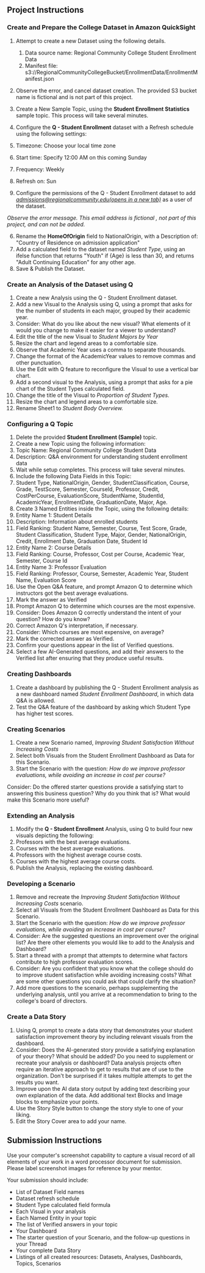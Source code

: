 ## Project Instructions

### Create and Prepare the College Dataset in Amazon QuickSight

1.  Attempt to create a new Dataset using the following details.


    1.  Data source name: Regional Community College Student Enrollment Data
    2.  Manifest file: s3://RegionalCommunityCollegeBucket/EnrollmentData/EnrollmentManifest.json
2.  Observe the error, and cancel dataset creation. The provided S3 bucket name is fictional and is not part of this project.
3.  Create a New Sample Topic, using the  **Student Enrollment Statistics**  sample topic. This process will take several minutes.
4.  Configure the  **Q - Student Enrollment**  dataset with a Refresh schedule using the following settings:
5.  Timezone: Choose your local time zone
6.  Start time: Specify 12:00 AM on this coming Sunday
7.  Frequency: Weekly
8.  Refresh on: Sun
9.  Configure the permissions of the Q - Student Enrollment dataset to add  _[admissions@regionalcommunity.edu(opens in a new tab)](mailto:admissions@regionalcommunity.edu)_  as a user of the dataset.

_Observe the error message. This email address is fictional , not part of this project, and can not be added._

6.  Rename the  **HomeOfOrigin**  field to NationalOrigin, with a Description of: "Country of Residence on admission application"
7.  Add a calculated field to the dataset named  _Student Type_, using an ifelse function that returns "Youth" if {Age} is less than 30, and returns "Adult Continuing Education" for any other age.
8.  Save & Publish the Dataset.

### Create an Analysis of the Dataset using Q

1.  Create a new Analysis using the Q - Student Enrollment dataset.
2.  Add a new Visual to the Analysis using Q, using a prompt that asks for the the number of students in each major, grouped by their academic year.
3.  Consider: What do you like about the new visual? What elements of it would you change to make it easier for a viewer to understand?
4.  Edit the title of the new Visual to  _Student Majors by Year_
5.  Resize the chart and legend areas to a comfortable size.
6.  Observe that Academic Year uses a comma to separate thousands.
7.  Change the format of the AcademicYear values to remove commas and other punctuation.
8.  Use the Edit with Q feature to reconfigure the Visual to use a vertical bar chart.
9.  Add a second visual to the Analysis, using a prompt that asks for a pie chart of the Student Types calculated field.
10.  Change the title of the Visual to  _Proportion of Student Types._
11.  Resize the chart and legend areas to a comfortable size.
12.  Rename Sheet1 to  _Student Body Overview._

### Configuring a Q Topic

1.  Delete the provided  **Student Enrollment (Sample)**  topic.
2.  Create a new Topic using the following information:
3.  Topic Name: Regional Community College Student Data
4.  Description: Q&A environment for understanding student enrollment data
5.  Wait while setup completes. This process will take several minutes.
6.  Include the following Data Fields in this Topic:
7.  Student Type, NationalOrigin, Gender, StudentClassification, Course, Grade, TestScore, Semester, CourseId, Professor, Credit, CostPerCourse, EvaluationScore, StudentName, StudentId, AcademicYear, EnrollmentDate, GraduationDate, Major, Age.
8.  Create 3 Named Entities inside the Topic, using the following details:
9.  Entity Name 1: Student Details
10.  Description: Information about enrolled students
11.  Field Ranking: Student Name, Semester, Course, Test Score, Grade, Student Classification, Student Type, Major, Gender, NationalOrigin, Credit, Enrollment Date, Graduation Date, Student Id
12.  Entity Name 2: Course Details
13.  Field Ranking: Course, Professor, Cost per Course, Academic Year, Semester, Course Id
14.  Entity Name 3: Professor Evaluation
15.  Field Ranking: Professor, Course, Semester, Academic Year, Student Name, Evaluation Score
16.  Use the Open Q&A feature, and prompt Amazon Q to determine which instructors got the best average evaluations.
17.  Mark the answer as Verified
18.  Prompt Amazon Q to determine which courses are the most expensive.
19.  Consider: Does Amazon Q correctly understand the intent of your question? How do you know?
20.  Correct Amazon Q's interpretation, if necessary.
21.  Consider: Which courses are most expensive, on average?
22.  Mark the corrected answer as Verified.
23.  Confirm your questions appear in the list of Verified questions.
24.  Select a few AI-Generated questions, and add their answers to the Verified list after ensuring that they produce useful results.

### Creating Dashboards

1.  Create a dashboard by publishing the Q - Student Enrollment analysis as a new dashboard named  _Student Enrollment Dashboard_, in which data Q&A is allowed.
2.  Test the Q&A feature of the dashboard by asking which Student Type has higher test scores.

### Creating Scenarios

1.  Create a new Scenario named,  _Improving Student Satisfaction Without Increasing Costs_
2.  Select both Visuals from the Student Enrollment Dashboard as Data for this Scenario.
3.  Start the Scenario with the question:  _How do we improve professor evaluations, while avoiding an increase in cost per course?_

Consider: Do the offered starter questions provide a satisfying start to answering this business question? Why do you think that is? What would make this Scenario more useful?

### Extending an Analysis

1.  Modify the  **Q - Student Enrollment**  Analysis, using Q to build four new visuals depicting the following:
2.  Professors with the best average evaluations.
3.  Courses with the best average evaluations.
4.  Professors with the highest average course costs.
5.  Courses with the highest average course costs.
6.  Publish the Analysis, replacing the existing dashboard.

### Developing a Scenario

1.  Remove and recreate the  _Improving Student Satisfaction Without Increasing Costs_  scenario.
2.  Select all Visuals from the Student Enrollment Dashboard as Data for this Scenario.
3.  Start the Scenario with the question:  _How do we improve professor evaluations, while avoiding an increase in cost per course?_
4.  Consider: Are the suggested questions an improvement over the original list? Are there other elements you would like to add to the Analysis and Dashboard?
5.  Start a thread with a prompt that attempts to determine what factors contribute to high professor evaluation scores.
6.  Consider: Are you confident that you know what the college should do to improve student satisfaction while avoiding increasing costs? What are some other questions you could ask that could clarify the situation?
7.  Add more questions to the scenario, perhaps supplementing the underlying analysis, until you arrive at a recommendation to bring to the college's board of directors.

### Create a Data Story

1.  Using Q, prompt to create a data story that demonstrates your student satisfaction improvement theory by including relevant visuals from the dashboard.
2.  Consider: Does the AI-generated story provide a satisfying explanation of your theory? What should be added? Do you need to supplement or recreate your analysis or dashboard? Data analysis projects often require an iterative approach to get to results that are of use to the organization. Don't be surprised if it takes multiple attempts to get the results you want.
3.  Improve upon the AI data story output by adding text describing your own explanation of the data. Add additional text Blocks and Image blocks to emphasize your points.
4.  Use the Story Style button to change the story style to one of your liking.
5.  Edit the Story Cover area to add your name.

## Submission Instructions

Use your computer's screenshot capability to capture a visual record of all elements of your work in a word processor document for submission. Please label screenshot images for reference by your mentor.

Your submission should include:

-   List of Dataset Field names
-   Dataset refresh schedule
-   Student Type calculated field formula
-   Each Visual in your analysis
-   Each Named Entity in your topic
-   The list of Verified answers in your topic
-   Your Dashboard
-   The starter question of your Scenario, and the follow-up questions in your Thread
-   Your complete Data Story
-   Listings of all created resources: Datasets, Analyses, Dashboards, Topics, Scenarios

